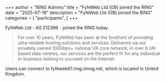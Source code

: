 +++
author = "RING Admins"
title = "FyfeWeb Ltd (GB) joined the RING"
date = "2025-07-18"
description = "FyfeWeb Ltd (GB) joined the RING"
categories = [
    "participants",
]
+++

FyfeWeb Ltd - AS 212396 - joined the RING today.

> For over 10 years, FyfeWeb has been at the forefront of providing ultra-reliable hosting solutions and services. Delivered via our privately owned 100Gbps+ national UK core network, in over 6 UK-based data centres, our services are the perfect fit for any individual or business looking to succeed on the Internet.

Users can connect to fyfeweb01.ring.nlnog.net, which is located in United Kingdom.
